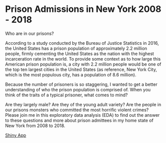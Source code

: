 # Prison Admissions in New York 2008 - 2018

Who are in our prisons?

According to a study conducted by the Bureau of Justice Statistics in 2016, the United States has a prison population of approximately 2.2 million people, firmly cementing the United States as the nation with the highest incarceration rate in the world. To provide some context as to how large this American prison population is, a city with 2.2 million people would be one of the top ten largest cities in the United States (as reference, New York City, which is the most populous city, has a population of 8.6 million).

Because the number of prisoners is so staggering, I wanted to get a better understanding of who the prison population is comprised of. When you think of the traits of a typical prisoner, what comes to mind?

Are they largely male?
Are they of the young adult variety?
Are the people in our prisons monsters who committed the most horrific violent crimes?
Please join me in this exploratory data analysis (EDA) to find out the answer to these questions and more about prison admittees in my home state of New York from 2008 to 2018.

[Shiny App](https://richardcchoi.shinyapps.io/prison/)



